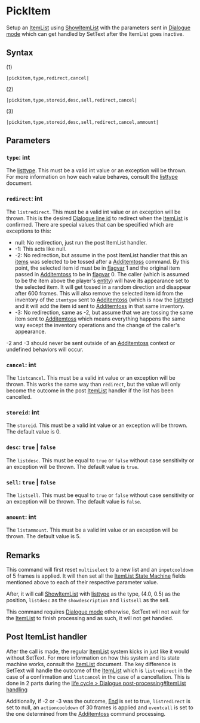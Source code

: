 # PickItem

Setup an [ItemList](../../../ItemList/ItemList.md) using [ShowItemList](../../../ItemList/ShowItemList.md) with the parameters sent in [Dialogue mode](../../Dialogue%20mode.md) which can get handled by SetText after the ItemList goes inactive.

## Syntax

(1)

````
|pickitem,type,redirect,cancel|
````

(2)

````
|pickitem,type,storeid,desc,sell,redirect,cancel|
````

(3)

````
|pickitem,type,storeid,desc,sell,redirect,cancel,ammount|
````

## Parameters

### `type`: int

The [listtype](../../../ItemList/listtype.md). This must be a valid int value or an exception will be thrown. For more information on how each value behaves, consult the [listtype](../../../ItemList/listtype.md) document.

### `redirect`: int

The `listredirect`. This must be a valid int value or an exception will be thrown. This is the desired [Dialogue line id](../Dialogue%20line%20id.md) to redirect when the [ItemList](../../../ItemList/ItemList.md) is confirmed. There are special values that can be specified which are exceptions to this:

* null: No redirection, just run the post ItemList handler.
* -1: This acts like null.
* -2: No redirection, but assume in the post ItemList handler that this an [items](../../../Enums%20and%20IDs/Items.md) was selected to be tossed after a [Additemtoss](Additemtoss.md) command. By this point, the selected item id must be in [flagvar](../../../Flags%20arrays/flagvar.md) 1 and the original item passed in [Additemtoss](Additemtoss.md) to be in [flagvar](../../../Flags%20arrays/flagvar.md) 0. The caller (which is assumed to be the item above the player's [entity](../../../Data%20format/Entity.md)) will have its appearance set to the selected item. It will get tossed in a random direction and disappear after 600 frames. This will also remove the selected item id from the inventory of the `itemtype` sent to [Additemtoss](Additemtoss.md) (which is now the [listtype](../../../ItemList/listtype.md)) and it will add the item id sent to [Additemtoss](Additemtoss.md) in that same inventory.
* -3: No redirection, same as -2, but assume that we are tossing the same item sent to [Additemtoss](Additemtoss.md) which means everything happens the same way except the inventory operations and the change of the caller's appearance.

-2 and -3 should never be sent outside of an [Additemtoss](Additemtoss.md) context or undefined behaviors will occur.

### `cancel`: int

The `listcancel`. This must be a valid int value or an exception will be thrown. This works the same way than `redirect`, but the value will only become the outcome in the post [ItemList](../../../ItemList/ItemList.md) handler if the list has been cancelled.

### `storeid`: int

The `storeid`. This must be a valid int value or an exception will be thrown. The default value is 0.

### `desc`: `true` | `false`

The `listdesc`. This must be equal to `true` or `false` without case sensitivity or an exception will be thrown. The default value is `true`.

### `sell`: `true` | `false`

The `listsell`. This must be equal to `true` or `false` without case sensitivity or an exception will be thrown. The default value is `false`.

### `amount`: int

The `listammount`. This must be a valid int value or an exception will be thrown. The default value is 5.

## Remarks

This command will first reset `multiselect` to a new list and an `inputcooldown` of 5 frames is applied. It will then set all the [ItemList State Machine](../../../ItemList/ItemList%20State%20Machine.md) fields mentioned above to each of their respective parameter value.

After, it will call [ShowItemList](../../../ItemList/ShowItemList.md) with [listtype](../../../ItemList/listtype.md) as the type, (4.0, 0.5) as the position, `listdesc` as the `showdescription` and `listsell` as the sell.

This command requires [Dialogue mode](../../Dialogue%20mode.md) otherwise, SetText will not wait for the [ItemList](../../../ItemList/ItemList.md) to finish processing and as such, it will not get handled.

## Post ItemList handler

After the call is made, the regular [ItemList](../../../ItemList/ItemList.md) system kicks in just like it would without SetText. For more information on how this system and its state machine works, consult the [ItemList](../../../ItemList/ItemList.md) document. The key difference is SetText will handle the outcome of the [ItemList](../../../ItemList/ItemList.md) which is `listredirect` in the case of a confirmation and `listcancel` in the case of a cancellation. This is done in 2 parts during the [life cycle > Dialogue post-processing#ItemList handling](../../life%20cycle.md#dialogue-post-processing-itemlist-handling)

Additionally, if -2 or -3 was the outcome, [End](End.md) is set to true, `listredirect` is set to null, an `actioncooldown` of 30 frames is applied and `eventcall` is set to the one determined from the [Additemtoss](Additemtoss.md) command processing.
